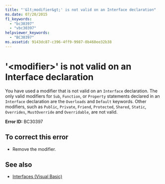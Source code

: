 ```yaml
---
title: "'&lt;modifier&gt;' is not valid on an Interface declaration"
ms.date: 07/20/2015
f1_keywords: 
  - "bc30397"
  - "vbc30397"
helpviewer_keywords: 
  - "BC30397"
ms.assetid: 9143dc87-c396-4ff9-9987-0b460ee32b38
---
```

# '&lt;modifier&gt;' is not valid on an Interface declaration
You have used a modifier that is not valid on an `Interface` declaration. The only valid modifiers for `Sub`, `Function`, or `Property` statements declared in an `Interface` declaration are the `Overloads` and `Default` keywords. Other modifiers, such as `Public`, `Private`, `Friend`, `Protected`, `Shared`, `Static`, `Overrides`, `MustOverride` and `Overridable`, are not valid.  
  
 **Error ID:** BC30397  
  
## To correct this error  
  
-   Remove the modifier.  
  
## See also
- [Interfaces (Visual Basic)](~/docs/visual-basic/programming-guide/language-features/interfaces/index.md)
